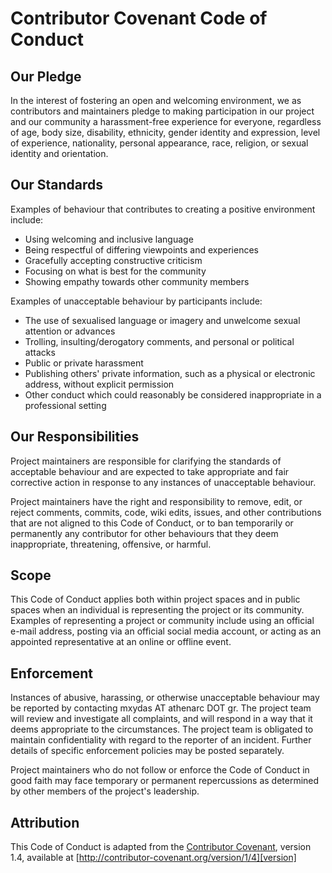 # Contributor Covenant Code of Conduct

## Our Pledge

In the interest of fostering an open and welcoming environment,
we as contributors and maintainers pledge to making participation
in our project and our community a harassment-free experience for everyone,
regardless of age, body size, disability, ethnicity, gender identity and
expression, level of experience, nationality, personal appearance, race,
religion, or sexual identity and orientation.

## Our Standards

Examples of behaviour that contributes to creating a positive environment include:

* Using welcoming and inclusive language
* Being respectful of differing viewpoints and experiences
* Gracefully accepting constructive criticism
* Focusing on what is best for the community
* Showing empathy towards other community members

Examples of unacceptable behaviour by participants include:

* The use of sexualised language or imagery and unwelcome sexual attention or
  advances
* Trolling, insulting/derogatory comments, and personal or political attacks
* Public or private harassment
* Publishing others' private information, such as a physical or electronic
  address, without explicit permission
* Other conduct which could reasonably be considered inappropriate in a
  professional setting

## Our Responsibilities

Project maintainers are responsible for clarifying the standards of acceptable
behaviour and are expected to take appropriate and fair corrective action
in response to any instances of unacceptable behaviour.

Project maintainers have the right and responsibility to remove, edit,
or reject comments, commits, code, wiki edits, issues, and other contributions
that are not aligned to this Code of Conduct, or to ban temporarily
or permanently any contributor for other behaviours that they deem
inappropriate, threatening, offensive, or harmful.

## Scope

This Code of Conduct applies both within project spaces and in public spaces
when an individual is representing the project or its community.
Examples of representing a project or community include using an official
e-mail address, posting via an official social media account, or acting
as an appointed representative at an online or offline event.

## Enforcement

Instances of abusive, harassing, or otherwise unacceptable behaviour may be
reported by contacting mxydas AT athenarc DOT gr.
The project team will review and investigate all complaints, and will respond
in a way that it deems appropriate to the circumstances.
The project team is obligated to maintain confidentiality with regard to the
reporter of an incident.
Further details of specific enforcement policies may be posted separately.

Project maintainers who do not follow or enforce the Code of Conduct
in good faith may face temporary or permanent repercussions as determined
by other members of the project's leadership.

## Attribution

This Code of Conduct is adapted from the [Contributor Covenant][homepage],
version 1.4, available at [http://contributor-covenant.org/version/1/4][version]

[homepage]: http://contributor-covenant.org
[version]: http://contributor-covenant.org/version/1/4/
